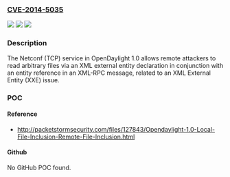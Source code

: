 ### [CVE-2014-5035](https://cve.mitre.org/cgi-bin/cvename.cgi?name=CVE-2014-5035)
![](https://img.shields.io/static/v1?label=Product&message=n%2Fa&color=blue)
![](https://img.shields.io/static/v1?label=Version&message=n%2Fa&color=blue)
![](https://img.shields.io/static/v1?label=Vulnerability&message=n%2Fa&color=brighgreen)

### Description

The Netconf (TCP) service in OpenDaylight 1.0 allows remote attackers to read arbitrary files via an XML external entity declaration in conjunction with an entity reference in an XML-RPC message, related to an XML External Entity (XXE) issue.

### POC

#### Reference
- http://packetstormsecurity.com/files/127843/Opendaylight-1.0-Local-File-Inclusion-Remote-File-Inclusion.html

#### Github
No GitHub POC found.

